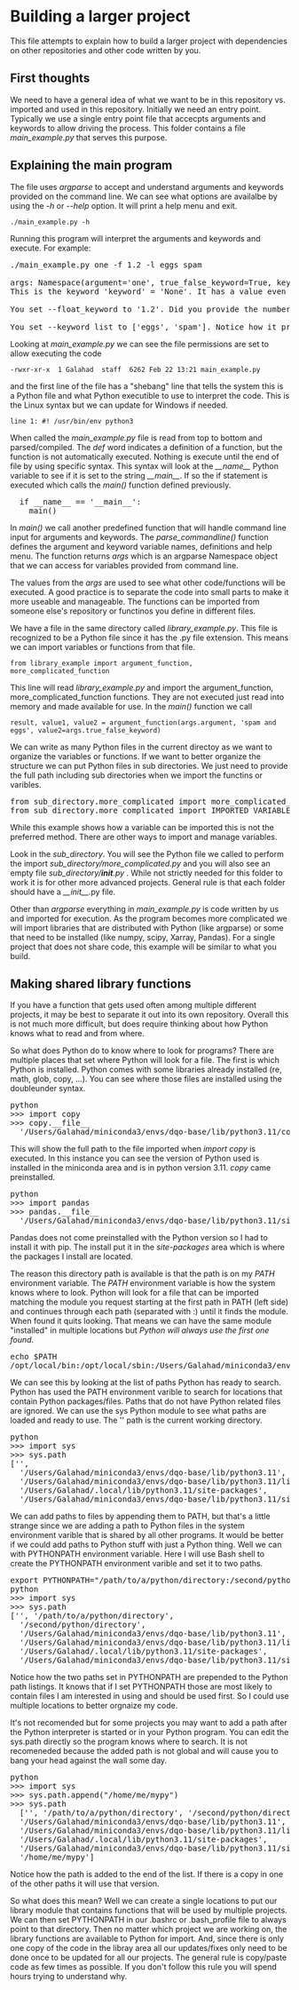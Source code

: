 # Building a larger project
This file attempts to explain how to build a larger project with dependencies on other repositories and other code written by you.

## First thoughts
We need to have a general idea of what we want to be in this repository vs. imported and used in this repository. Initially we need an entry point. Typically we use a single entry point file that accecpts arguments and keywords to allow driving the process. This folder contains a file _main_example.py_ that serves this purpose.

## Explaining the main program
The file uses _argparse_ to accept and understand arguments and keywords provided on the command line. We can see what options are availalbe by using the _-h_ or _--help_ option. It will print a help menu and exit.

`./main_example.py -h`

Running this program will interpret the arguments and keywords and execute. For example:

<pre>
./main_example.py one -f 1.2 -l eggs spam

args: Namespace(argument='one', true_false_keyword=True, keyword=None, float_keyword=1.2, keyword_list=['eggs', 'spam'])
This is the keyword 'keyword' = 'None'. It has a value even when not set.

You set --float_keyword to '1.2'. Did you provide the number with decimal precision or did it get upconverted?

You set --keyword_list to ['eggs', 'spam']. Notice how it prints as a list even when you provide only one value. It expects and makes a list.
</pre>

Looking at _main_example.py_ we can see the file permissions are set to allow executing the code

`-rwxr-xr-x  1 Galahad  staff  6262 Feb 22 13:21 main_example.py`

and the first line of the file has a "shebang" line that tells the system this is a Python file and what Python executible to use to interpret the code. This is the Linux syntax but we can update for Windows if needed.

`line 1: #! /usr/bin/env python3`

When called the _main_example.py_ file is read from top to bottom and parsed/compiled. The _def_ word indicates a definition of a function, but the function is not automatically executed. Nothing is execute until the end of file by using specific syntax. This syntax will look at the _\_\_name\_\__ Python variable to see if it is set to the string _\_\_main\_\__. If so the if statement is executed which calls the _main()_ function defined previously.

<pre>
  if __name__ == '__main__':
    main()
</pre>

In _main()_ we call another predefined function that will handle command line input for arguments and keywords. The _parse_commandline()_ function defines the argument and keyword variable names, definitions and help menu. The function returns _args_ which is an argparse Namespace object that we can access for variables provided from command line.

The values from the _args_ are used to see what other code/functions will be executed. A good practice is to separate the code into small parts to make it more useable and manageable. The functions can be imported from someone else's repository or functinos you define in different files.

We have a file in the same directory called _library_example.py_. This file is recognized to be a Python file since it has the .py file extension. This means we can import variables or functions from that file.

`from library_example import argument_function, more_complicated_function`

This line will read _library_example.py_ and import the argument_function, more_complicated_function functions. They are not executed just read into memory and made available for use. In the _main()_ function we call 

`result, value1, value2 = argument_function(args.argument, 'spam and eggs', value2=args.true_false_keyword)`

We can write as many Python files in the current directoy as we want to organize the variables or functions. If we want to better organize the structure we can put Python files in sub directories. We just need to provide the full path including sub directories when we import the functins or varibles.

<pre>
from sub_directory.more_complicated import more_complicated_function
from sub_directory.more_complicated import IMPORTED_VARIABLE
</pre>

While this example shows how a variable can be imported this is not the preferred method. There are other ways to import and manage variables.

Look in the _sub_directory_. You will see the Python file we called to perform the import _sub_directory/more_complicated.py_ and you will also see an empty file _sub_directory/__init__.py_ . While not strictly needed for this folder to work it is for other more advanced projects. General rule is that each folder should have a _\_\_init\_\__.py file.

Other than _argparse_ everything in _main_example.py_ is code written by us and imported for execution. As the program becomes more complicated we will import libraries that are distributed with Python (like argparse) or some that need to be installed (like numpy, scipy, Xarray, Pandas). For a single project that does not share code, this example will be similar to what you build.

## Making shared library functions
If you have a function that gets used often among multiple different projects, it may be best to separate it out into its own repository. Overall this is not much more difficult, but does require thinking about how Python knows what to read and from where.

So what does Python do to know where to look for programs? There are multiple places that set where Python will look for a file. The first is which Python is installed. Python comes with some libraries already installed (re, math, glob, copy, ...). You can see where those files are installed using the doubleunder syntax.

<pre>
python
>>> import copy
>>> copy.__file__
  '/Users/Galahad/miniconda3/envs/dqo-base/lib/python3.11/copy.py'
</pre>

This will show the full path to the file imported when _import copy_ is executed. In this instance you can see the version of Python used is installed in the miniconda area and is in python version 3.11. _copy_ came preinstalled.

<pre>
python
>>> import pandas
>>> pandas.__file__
  '/Users/Galahad/miniconda3/envs/dqo-base/lib/python3.11/site-packages/pandas/__init__.py'
</pre>

Pandas does not come preinstalled with the Python version so I had to install it with pip. The install put it in the _site-packages_ area which is where the packages I install are located.

The reason this directory path is available is that the path is on my _PATH_ environment variable. The _PATH_ environment variable is how the system knows where to look. Python will look for a file that can be imported matching the module you request starting at the first path in PATH (left side) and continues through each path (separated with :) until it finds the module. When found it quits looking. That means we can have the same module "installed" in multiple locations but *Python will always use the first one found*.

<pre>
echo $PATH
/opt/local/bin:/opt/local/sbin:/Users/Galahad/miniconda3/envs/dqo-base/bin:/Users/Galahad/miniconda3/condabin:/Users/Galahad/.local/bin:/usr/local/bin:/usr/bin:/bin:/usr/sbin:/sbin: ... and some more ...
</pre>

We can see this by looking at the list of paths Python has ready to search. Python has used the PATH environment varible to search for locations that contain Python packages/files. Paths that do not have Python related files are ignored. We can use the sys Python module to see what paths are loaded and ready to use. The '' path is the current working directory.

<pre>
python
>>> import sys
>>> sys.path
['',
  '/Users/Galahad/miniconda3/envs/dqo-base/lib/python3.11',
  '/Users/Galahad/miniconda3/envs/dqo-base/lib/python3.11/lib-dynload',
  '/Users/Galahad/.local/lib/python3.11/site-packages',
  '/Users/Galahad/miniconda3/envs/dqo-base/lib/python3.11/site-packages']
</pre>

We can add paths to files by appending them to PATH, but that's a little strange since we are adding a path to Python files in the system environment varible that is shared by all other programs. It would be better if we could add paths to Python stuff with just a Python thing. Well we can with PYTHONPATH environment variable. Here I will use Bash shell to create the PYTHONPATH environment varible and set it to two paths.

<pre>
export PYTHONPATH="/path/to/a/python/directory:/second/python/directory"
python
>>> import sys
>>> sys.path
['', '/path/to/a/python/directory',
  '/second/python/directory',
  '/Users/Galahad/miniconda3/envs/dqo-base/lib/python3.11',
  '/Users/Galahad/miniconda3/envs/dqo-base/lib/python3.11/lib-dynload',
  '/Users/Galahad/.local/lib/python3.11/site-packages',
  '/Users/Galahad/miniconda3/envs/dqo-base/lib/python3.11/site-packages']
</pre>

Notice how the two paths set in PYTHONPATH are prepended to the Python path listings. It knows that if I set PYTHONPATH those are most likely to contain files I am interested in using and should be used first. So I could use multiple locations to better orgnaize my code.

It's not recomended but for some projects you may want to add a path after the Python interpreter is started or in your Python program. You can edit the sys.path directly so the program knows where to search. It is not recomeneded because the added path is not global and will cause you to bang your head against the wall some day.

<pre>
python
>>> import sys
>>> sys.path.append("/home/me/mypy")
>>> sys.path
  ['', '/path/to/a/python/directory', '/second/python/directory',
  '/Users/Galahad/miniconda3/envs/dqo-base/lib/python3.11',
  '/Users/Galahad/miniconda3/envs/dqo-base/lib/python3.11/lib-dynload',
  '/Users/Galahad/.local/lib/python3.11/site-packages',
  '/Users/Galahad/miniconda3/envs/dqo-base/lib/python3.11/site-packages',
  '/home/me/mypy']
</pre>

Notice how the path is added to the end of the list. If there is a copy in one of the other paths it will use that version.

So what does this mean? Well we can create a single locations to put our library module that contains functions that will be used by multiple projects. We can then set PYTHONPATH in our .bashrc or .bash_profile file to always point to that directory. Then no matter which project we are working on, the library functions are available to Python for import. And, since there is only one copy of the code in the libray area all our updates/fixes only need to be done once to be updated for all our projects. The general rule is copy/paste code as few times as possible. If you don't follow this rule you will spend hours trying to understand why.
